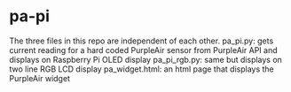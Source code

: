 # pa-pi
The three files in this repo are independent of each other.
pa_pi.py: gets current reading for a hard coded PurpleAir sensor from PurpleAir API and displays on Raspberry Pi OLED display
pa_pi_rgb.py: same but displays on two line RGB LCD display
pa_widget.html: an html page that displays the PurpleAir widget